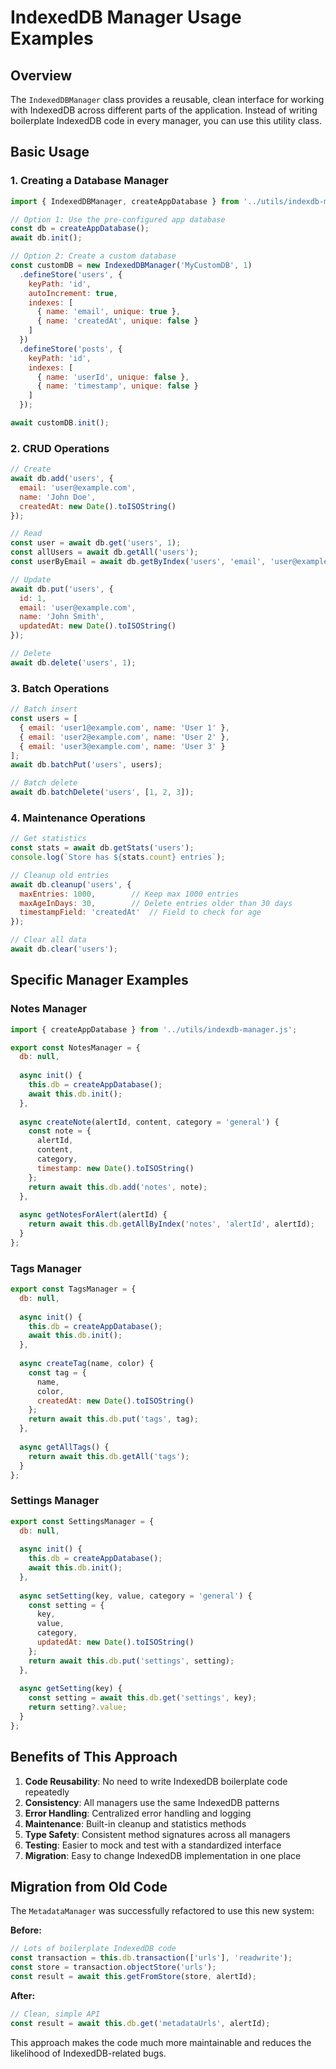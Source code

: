 # IndexedDB Manager Usage Examples

## Overview

The `IndexedDBManager` class provides a reusable, clean interface for working with IndexedDB across different parts of the application. Instead of writing boilerplate IndexedDB code in every manager, you can use this utility class.

## Basic Usage

### 1. Creating a Database Manager

```javascript
import { IndexedDBManager, createAppDatabase } from '../utils/indexdb-manager.js';

// Option 1: Use the pre-configured app database
const db = createAppDatabase();
await db.init();

// Option 2: Create a custom database
const customDB = new IndexedDBManager('MyCustomDB', 1)
  .defineStore('users', {
    keyPath: 'id',
    autoIncrement: true,
    indexes: [
      { name: 'email', unique: true },
      { name: 'createdAt', unique: false }
    ]
  })
  .defineStore('posts', {
    keyPath: 'id',
    indexes: [
      { name: 'userId', unique: false },
      { name: 'timestamp', unique: false }
    ]
  });

await customDB.init();
```

### 2. CRUD Operations

```javascript
// Create
await db.add('users', { 
  email: 'user@example.com', 
  name: 'John Doe',
  createdAt: new Date().toISOString()
});

// Read
const user = await db.get('users', 1);
const allUsers = await db.getAll('users');
const userByEmail = await db.getByIndex('users', 'email', 'user@example.com');

// Update
await db.put('users', { 
  id: 1, 
  email: 'user@example.com', 
  name: 'John Smith',
  updatedAt: new Date().toISOString()
});

// Delete
await db.delete('users', 1);
```

### 3. Batch Operations

```javascript
// Batch insert
const users = [
  { email: 'user1@example.com', name: 'User 1' },
  { email: 'user2@example.com', name: 'User 2' },
  { email: 'user3@example.com', name: 'User 3' }
];
await db.batchPut('users', users);

// Batch delete
await db.batchDelete('users', [1, 2, 3]);
```

### 4. Maintenance Operations

```javascript
// Get statistics
const stats = await db.getStats('users');
console.log(`Store has ${stats.count} entries`);

// Cleanup old entries
await db.cleanup('users', {
  maxEntries: 1000,        // Keep max 1000 entries
  maxAgeInDays: 30,        // Delete entries older than 30 days
  timestampField: 'createdAt'  // Field to check for age
});

// Clear all data
await db.clear('users');
```

## Specific Manager Examples

### Notes Manager

```javascript
import { createAppDatabase } from '../utils/indexdb-manager.js';

export const NotesManager = {
  db: null,
  
  async init() {
    this.db = createAppDatabase();
    await this.db.init();
  },
  
  async createNote(alertId, content, category = 'general') {
    const note = {
      alertId,
      content,
      category,
      timestamp: new Date().toISOString()
    };
    return await this.db.add('notes', note);
  },
  
  async getNotesForAlert(alertId) {
    return await this.db.getAllByIndex('notes', 'alertId', alertId);
  }
};
```

### Tags Manager

```javascript
export const TagsManager = {
  db: null,
  
  async init() {
    this.db = createAppDatabase();
    await this.db.init();
  },
  
  async createTag(name, color) {
    const tag = {
      name,
      color,
      createdAt: new Date().toISOString()
    };
    return await this.db.put('tags', tag);
  },
  
  async getAllTags() {
    return await this.db.getAll('tags');
  }
};
```

### Settings Manager

```javascript
export const SettingsManager = {
  db: null,
  
  async init() {
    this.db = createAppDatabase();
    await this.db.init();
  },
  
  async setSetting(key, value, category = 'general') {
    const setting = {
      key,
      value,
      category,
      updatedAt: new Date().toISOString()
    };
    return await this.db.put('settings', setting);
  },
  
  async getSetting(key) {
    const setting = await this.db.get('settings', key);
    return setting?.value;
  }
};
```

## Benefits of This Approach

1. **Code Reusability**: No need to write IndexedDB boilerplate code repeatedly
2. **Consistency**: All managers use the same IndexedDB patterns
3. **Error Handling**: Centralized error handling and logging
4. **Maintenance**: Built-in cleanup and statistics methods
5. **Type Safety**: Consistent method signatures across all managers
6. **Testing**: Easier to mock and test with a standardized interface
7. **Migration**: Easy to change IndexedDB implementation in one place

## Migration from Old Code

The `MetadataManager` was successfully refactored to use this new system:

**Before:**
```javascript
// Lots of boilerplate IndexedDB code
const transaction = this.db.transaction(['urls'], 'readwrite');
const store = transaction.objectStore('urls');
const result = await this.getFromStore(store, alertId);
```

**After:**
```javascript
// Clean, simple API
const result = await this.db.get('metadataUrls', alertId);
```

This approach makes the code much more maintainable and reduces the likelihood of IndexedDB-related bugs.
